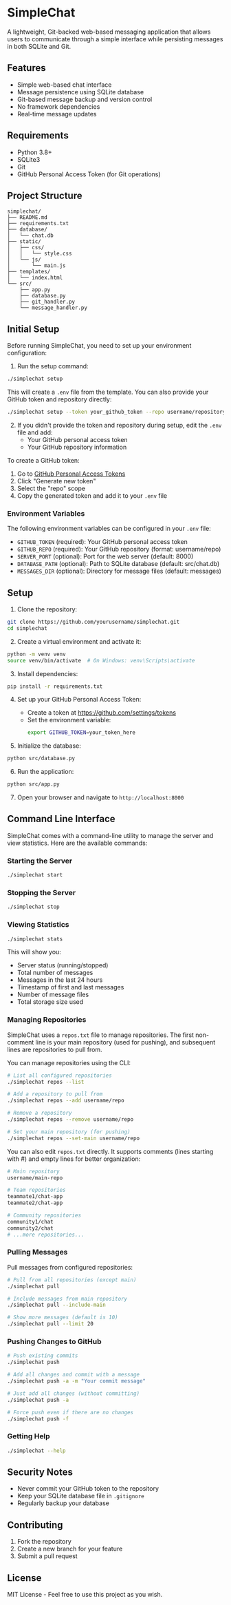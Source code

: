 # SimpleChat

A lightweight, Git-backed web-based messaging application that allows users to communicate through a simple interface while persisting messages in both SQLite and Git.

## Features

- Simple web-based chat interface
- Message persistence using SQLite database
- Git-based message backup and version control
- No framework dependencies
- Real-time message updates

## Requirements

- Python 3.8+
- SQLite3
- Git
- GitHub Personal Access Token (for Git operations)

## Project Structure

```
simplechat/
├── README.md
├── requirements.txt
├── database/
│   └── chat.db
├── static/
│   ├── css/
│   │   └── style.css
│   └── js/
│       └── main.js
├── templates/
│   └── index.html
└── src/
    ├── app.py
    ├── database.py
    ├── git_handler.py
    └── message_handler.py
```

## Initial Setup

Before running SimpleChat, you need to set up your environment configuration:

1. Run the setup command:
```bash
./simplechat setup
```

This will create a `.env` file from the template. You can also provide your GitHub token and repository directly:
```bash
./simplechat setup --token your_github_token --repo username/repository
```

2. If you didn't provide the token and repository during setup, edit the `.env` file and add:
   - Your GitHub personal access token
   - Your GitHub repository information

To create a GitHub token:
1. Go to [GitHub Personal Access Tokens](https://github.com/settings/tokens)
2. Click "Generate new token"
3. Select the "repo" scope
4. Copy the generated token and add it to your `.env` file

### Environment Variables

The following environment variables can be configured in your `.env` file:

- `GITHUB_TOKEN` (required): Your GitHub personal access token
- `GITHUB_REPO` (required): Your GitHub repository (format: username/repo)
- `SERVER_PORT` (optional): Port for the web server (default: 8000)
- `DATABASE_PATH` (optional): Path to SQLite database (default: src/chat.db)
- `MESSAGES_DIR` (optional): Directory for message files (default: messages)

## Setup

1. Clone the repository:
```bash
git clone https://github.com/yourusername/simplechat.git
cd simplechat
```

2. Create a virtual environment and activate it:
```bash
python -m venv venv
source venv/bin/activate  # On Windows: venv\Scripts\activate
```

3. Install dependencies:
```bash
pip install -r requirements.txt
```

4. Set up your GitHub Personal Access Token:
   - Create a token at https://github.com/settings/tokens
   - Set the environment variable:
     ```bash
     export GITHUB_TOKEN=your_token_here
     ```

5. Initialize the database:
```bash
python src/database.py
```

6. Run the application:
```bash
python src/app.py
```

7. Open your browser and navigate to `http://localhost:8000`

## Command Line Interface

SimpleChat comes with a command-line utility to manage the server and view statistics. Here are the available commands:

### Starting the Server
```bash
./simplechat start
```

### Stopping the Server
```bash
./simplechat stop
```

### Viewing Statistics
```bash
./simplechat stats
```

This will show you:
- Server status (running/stopped)
- Total number of messages
- Messages in the last 24 hours
- Timestamp of first and last messages
- Number of message files
- Total storage size used

### Managing Repositories
SimpleChat uses a `repos.txt` file to manage repositories. The first non-comment line is your main repository (used for pushing), and subsequent lines are repositories to pull from.

You can manage repositories using the CLI:
```bash
# List all configured repositories
./simplechat repos --list

# Add a repository to pull from
./simplechat repos --add username/repo

# Remove a repository
./simplechat repos --remove username/repo

# Set your main repository (for pushing)
./simplechat repos --set-main username/repo
```

You can also edit `repos.txt` directly. It supports comments (lines starting with #) and empty lines for better organization:
```bash
# Main repository
username/main-repo

# Team repositories
teammate1/chat-app
teammate2/chat-app

# Community repositories
community1/chat
community2/chat
# ...more repositories...
```

### Pulling Messages
Pull messages from configured repositories:
```bash
# Pull from all repositories (except main)
./simplechat pull

# Include messages from main repository
./simplechat pull --include-main

# Show more messages (default is 10)
./simplechat pull --limit 20
```

### Pushing Changes to GitHub
```bash
# Push existing commits
./simplechat push

# Add all changes and commit with a message
./simplechat push -a -m "Your commit message"

# Just add all changes (without committing)
./simplechat push -a

# Force push even if there are no changes
./simplechat push -f
```

### Getting Help
```bash
./simplechat --help
```

## Security Notes

- Never commit your GitHub token to the repository
- Keep your SQLite database file in `.gitignore`
- Regularly backup your database

## Contributing

1. Fork the repository
2. Create a new branch for your feature
3. Submit a pull request

## License

MIT License - Feel free to use this project as you wish.
